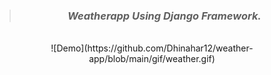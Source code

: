<div align = "center">

> ### _Weatherapp Using Django Framework._
<br>
![Demo](https://github.com/Dhinahar12/weather-app/blob/main/gif/weather.gif)
</div>




